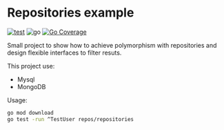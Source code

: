 # Repositories example

[![test](https://github.com/mfloriach/repositories-example/actions/workflows/test.yml/badge.svg)](https://github.com/mfloriach/repositories-example/actions/workflows/test.yml)
![go](https://img.shields.io/badge/go-1.21-blue)
[![Go Coverage](https://github.com/mfloriach/repositories-example/wiki/coverage.svg)](https://raw.githack.com/wiki/mfloriach/repositories-example/coverage.html)



Small project to show how to achieve polymorphism with repositories and design flexible interfaces to filter resuts.

This project use:
- Mysql
- MongoDB

Usage:
```bash
go mod download
go test -run ^TestUser repos/repositories
```